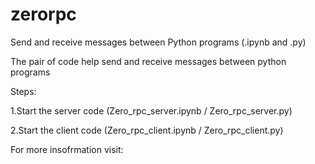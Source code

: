 # zerorpc
Send and receive messages between Python programs (.ipynb and .py)

The pair of code help send and receive messages between python programs

Steps:

1.Start the server code (Zero_rpc_server.ipynb / Zero_rpc_server.py)

2.Start the client code (Zero_rpc_client.ipynb / Zero_rpc_client.py)

For more insofrmation visit: 
